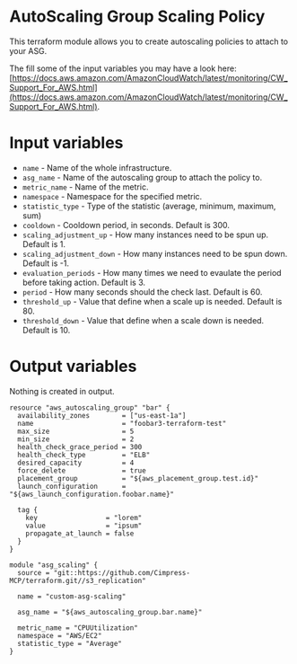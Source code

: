 # AutoScaling Group Scaling Policy
This terraform module allows you to create autoscaling policies to attach to your ASG.

The fill some of the input variables you may have a look here: [https://docs.aws.amazon.com/AmazonCloudWatch/latest/monitoring/CW_Support_For_AWS.html](https://docs.aws.amazon.com/AmazonCloudWatch/latest/monitoring/CW_Support_For_AWS.html).

# Input variables
- `name` - Name of the whole infrastructure.
- `asg_name` - Name of the autoscaling group to attach the policy to.
- `metric_name` - Name of the metric.
- `namespace` - Namespace for the specified metric.
- `statistic_type` - Type of the statistic (average, minimum, maximum, sum)
- `cooldown` - Cooldown period, in seconds. Default is 300.
- `scaling_adjustment_up` - How many instances need to be spun up. Default is 1.
- `scaling_adjustment_down` - How many instances need to be spun down. Default is -1.
- `evaluation_periods` - How many times we need to evaulate the period before taking action. Default is 3.
- `period` - How many seconds should the check last. Default is 60.
- `threshold_up` - Value that define when a scale up is needed. Default is 80.
- `threshold_down` - Value that define when a scale down is needed. Default is 10.

# Output variables
Nothing is created in output.


```
resource "aws_autoscaling_group" "bar" {
  availability_zones        = ["us-east-1a"]
  name                      = "foobar3-terraform-test"
  max_size                  = 5
  min_size                  = 2
  health_check_grace_period = 300
  health_check_type         = "ELB"
  desired_capacity          = 4
  force_delete              = true
  placement_group           = "${aws_placement_group.test.id}"
  launch_configuration      = "${aws_launch_configuration.foobar.name}"

  tag {
    key                 = "lorem"
    value               = "ipsum"
    propagate_at_launch = false
  }
}

module "asg_scaling" {
  source = "git::https://github.com/Cimpress-MCP/terraform.git//s3_replication"

  name = "custom-asg-scaling"

  asg_name = "${aws_autoscaling_group.bar.name}"

  metric_name = "CPUUtilization"
  namespace = "AWS/EC2"
  statistic_type = "Average"
}
```